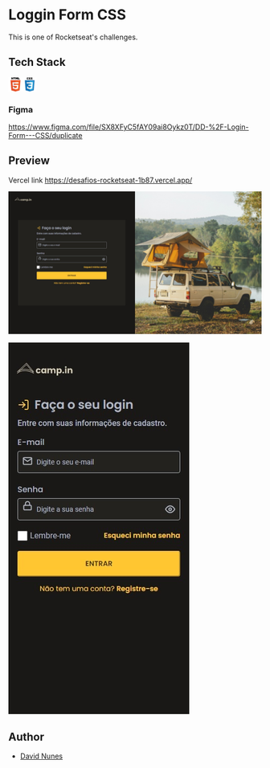# Loggin Form CSS

This is one of Rocketseat's challenges.

## Tech Stack

<img alt="HTML5" width="28px" src="https://raw.githubusercontent.com/github/explore/80688e429a7d4ef2fca1e82350fe8e3517d3494d/topics/html/html.png" /><img alt="CSS3" width="28px" src="https://raw.githubusercontent.com/github/explore/80688e429a7d4ef2fca1e82350fe8e3517d3494d/topics/css/css.png" />
### Figma

https://www.figma.com/file/SX8XFyC5fAY09ai8Oykz0T/DD-%2F-Login-Form---CSS/duplicate

## Preview

Vercel link https://desafios-rocketseat-1b87.vercel.app/

![screenshot](readme-img/web_preview.jpeg)

![screenshot](readme-img/mobile_preview.jpeg)

## Author

- [David Nunes](https://www.github.com/Dnuns)
